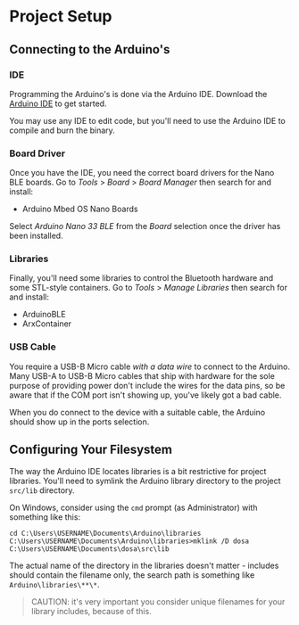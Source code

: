 Project Setup
=============

Connecting to the Arduino's
---------------------------

### IDE

Programming the Arduino's is done via the Arduino IDE. Download the [Arduino IDE](https://www.arduino.cc/en/software) to
get started.

You may use any IDE to edit code, but you'll need to use the Arduino IDE to compile and burn the binary.

### Board Driver

Once you have the IDE, you need the correct board drivers for the Nano BLE boards. Go to *Tools* > *Board* > *Board
Manager* then search for and install:

* Arduino Mbed OS Nano Boards

Select *Arduino Nano 33 BLE* from the _Board_ selection once the driver has been installed.

### Libraries

Finally, you'll need some libraries to control the Bluetooth hardware and some STL-style containers. Go to *Tools* >
*Manage Libraries* then search for and install:

* ArduinoBLE
* ArxContainer

### USB Cable

You require a USB-B Micro cable _with a data wire_ to connect to the Arduino. Many USB-A to USB-B Micro cables that ship
with hardware for the sole purpose of providing power don't include the wires for the data pins, so be aware that if the
COM port isn't showing up, you've likely got a bad cable.

When you do connect to the device with a suitable cable, the Arduino should show up in the ports selection.


Configuring Your Filesystem
---------------------------
The way the Arduino IDE locates libraries is a bit restrictive for project libraries. You'll need to symlink the Arduino
library directory to the project `src/lib` directory.

On Windows, consider using the `cmd` prompt (as Administrator) with something like this:

    cd C:\Users\USERNAME\Documents\Arduino\libraries
    C:\Users\USERNAME\Documents\Arduino\libraries>mklink /D dosa C:\Users\USERNAME\Documents\dosa\src\lib

The actual name of the directory in the libraries doesn't matter - includes should contain the filename only, the search
path is something like `Arduino\libraries\**\*`.

> CAUTION: it's very important you consider unique filenames for your library includes, because of this.

